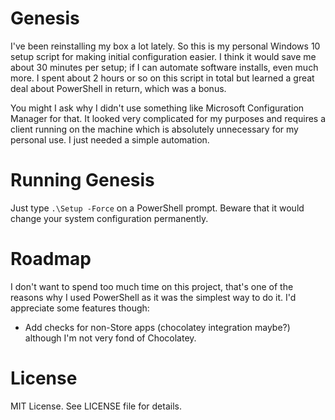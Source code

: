 # Genesis

I've been reinstalling my box a lot lately. So this is my personal Windows 10
setup script for making initial configuration easier. I think it would save
me about 30 minutes per setup; if I can automate software installs, even much
more. I spent about 2 hours or so on this script in total but learned a great
deal about PowerShell in return, which was a bonus.

You might I ask why I didn't use something like Microsoft Configuration Manager
for that. It looked very complicated for my purposes and requires a client running
on the machine which is absolutely unnecessary for my personal use. I just needed
a simple automation.

# Running Genesis

Just type `.\Setup -Force` on a PowerShell prompt. Beware that it would change your system configuration permanently.

# Roadmap

I don't want to spend too much time on this project, that's one of the
reasons why I used PowerShell as it was the simplest way to do it. I'd
appreciate some features though:

- Add checks for non-Store apps (chocolatey integration maybe?) although
  I'm not very fond of Chocolatey.

# License

MIT License. See LICENSE file for details.